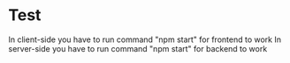 # Test
In client-side you have to run command "npm start" for frontend to work
In server-side you have to run command "npm start" for backend to work
